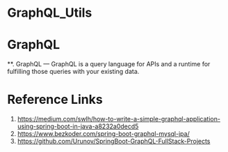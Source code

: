 # GraphQL_Utils
# GraphQL
**. GraphQL — GraphQL is a query language for APIs and a runtime for fulfilling those queries with your existing data.

# Reference Links
1. https://medium.com/swlh/how-to-write-a-simple-graphql-application-using-spring-boot-in-java-a8232a0decd5
2. https://www.bezkoder.com/spring-boot-graphql-mysql-jpa/
3. https://github.com/Urunov/SpringBoot-GraphQL-FullStack-Projects
